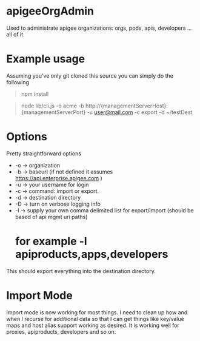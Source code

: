 # apigeeOrgAdmin
Used to administrate apigee organizations: orgs, pods, apis, developers ... all of it.

# Example usage
Assuming you've only git cloned this source you can simply do the following
>npm install

>node lib/cli.js -o acme -b http://{managementServerHost}:{managementServerPort} -u user@mail.com -c export -d ~/testDest

# Options
Pretty straightforward options
  * -o  -> organization
  * -b  -> baseurl (if not defined it assumes https://api.enterprise.apigee.com )
  * -u  -> your username for login
  * -c  -> command: import or export.
  * -d  -> destination directory
  * -D  -> turn on verbose logging info
  * -l  -> supply your own comma delimited list for export/import (should be based of api mgmt uri paths)
      # for example -l apiproducts,apps,developers

This should export everything into the destination directory.

# Import Mode
Import mode is now working for most things. I need to clean up how and when I recurse for additional data so that I can get things like key/value maps and host alias support working as desired. It is working well for proxies, apiproducts, developers and so on.

